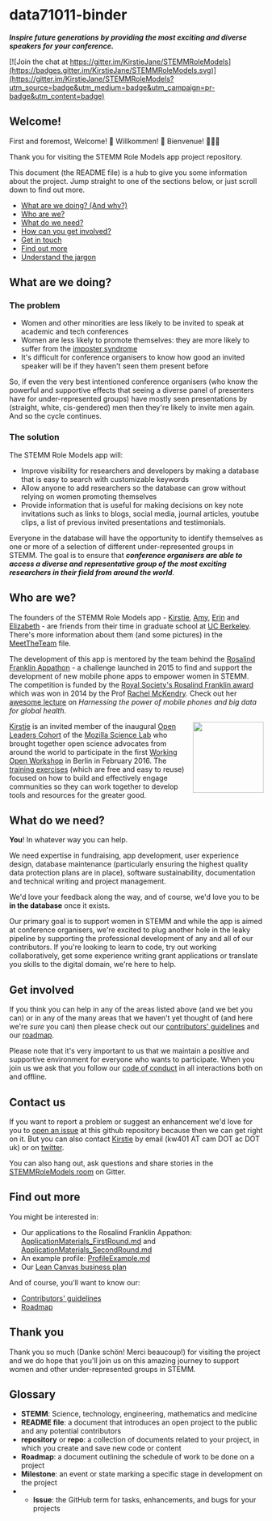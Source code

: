 # data71011-binder
***Inspire future generations by providing the most exciting and diverse speakers for your conference.***

[![Join the chat at https://gitter.im/KirstieJane/STEMMRoleModels](https://badges.gitter.im/KirstieJane/STEMMRoleModels.svg)](https://gitter.im/KirstieJane/STEMMRoleModels?utm_source=badge&utm_medium=badge&utm_campaign=pr-badge&utm_content=badge)

## Welcome!

First and foremost, Welcome! :tada: Willkommen! :confetti_ball: Bienvenue! :balloon::balloon::balloon:

Thank you for visiting the STEMM Role Models app project repository.

This document (the README file) is a hub to give you some information about the project. Jump straight to one of the sections below, or just scroll down to find out more.

* [What are we doing? (And why?)](#what-are-we-doing)
* [Who are we?](#who-are-we)
* [What do we need?](#what-do-we-need)
* [How can you get involved?](#get-involved)
* [Get in touch](#contact-us)
* [Find out more](#find-out-more)
* [Understand the jargon](#glossary)

## What are we doing?

### The problem

* Women and other minorities are less likely to be invited to speak at academic and tech conferences
* Women are less likely to promote themselves: they are more likely to suffer from the [imposter syndrome][link_impostersyndrome]
* It's difficult for conference organisers to know how good an invited speaker will be if they haven't seen them present before

So, if even the very best intentioned conference organisers (who know the powerful and supportive effects that seeing a diverse panel of presenters have for under-represented groups) have mostly seen presentations by (straight, white, cis-gendered) men then they're likely to invite men again. And so the cycle continues.

### The solution

The STEMM Role Models app will:
* Improve visibility for researchers and developers by making a database that is easy to search with customizable keywords
* Allow anyone to add researchers so the database can grow without relying on women promoting themselves
* Provide information that is useful for making decisions on key note invitations such as links to blogs, social media, journal articles, youtube clips, a list of previous invited presentations and testimonials.

Everyone in the database will have the opportunity to identify themselves as one or more of a selection of different under-represented groups in STEMM. The goal is to ensure that ***conference organisers are able to access a diverse and representative group of the most exciting researchers in their field from around the world***.

## Who are we?

The founders of the STEMM Role Models app - [Kirstie][link_KirstieJane], [Amy][link_Amy], [Erin][link_Erin] and [Elizabeth][link_Elizabeth] - are friends from their time in graduate school at [UC Berkeley][link_ucberkeley]. There's more information about them (and some pictures) in the [MeetTheTeam](MeetTheTeam.md) file.

The development of this app is mentored by the team behind the [Rosalind Franklin Appathon][link_rfappapthon] - a challenge launched in 2015 to find and support the development of new mobile phone apps to empower women in STEMM. The competition is funded by the [Royal Society's Rosalind Franklin award][link_royalsociety_rfaward] which was won in 2014 by the Prof [Rachel McKendry][link_rachelmckendry]. Check out her [awesome lecture][link_rachelmckendry_talk] on _Harnessing the power of mobile phones and big data for global health_.

<a href="https://www.mozillascience.org/about">
  <img
    src="http://mozillascience.github.io/working-open-workshop/assets/images/science-fox.svg"
    align="right"
    width=140
  </img>
</a>

[Kirstie][link_kirstiejane] is an invited member of the inaugural [Open Leaders Cohort][link_openleaderscohort] of the [Mozilla Science Lab][link_mozsci] who brought together open science advocates from around the world to participate in the first [Working Open Workshop][link_mozwow] in Berlin in February 2016. The [training exercises][link_mozwow] (which are free and easy to reuse) focused on how to build and effectively engage communities so they can work together to develop tools and resources for the greater good.

## What do we need?

**You**! In whatever way you can help.

We need expertise in fundraising, app development, user experience design, database maintenance (particularly ensuring the highest quality data protection plans are in place), software sustainability, documentation and technical writing and project management.

We'd love your feedback along the way, and of course, we'd love you to be **in the database** once it exists.

Our primary goal is to support women in STEMM and while the app is aimed at conference organisers, we're excited to plug another hole in the leaky pipeline by supporting the professional development of any and all of our contributors. If you're looking to learn to code, try out working collaboratively, get some experience writing grant applications or translate you skills to the digital domain, we're here to help.

## Get involved
If you think you can help in any of the areas listed above (and we bet you can) or in any of the many areas that we haven't yet thought of (and here we're *sure* you can) then please check out our [contributors' guidelines](CONTRIBUTING.md) and our [roadmap](../../issues/1).

Please note that it's very important to us that we maintain a positive and supportive environment for everyone who wants to participate. When you join us we ask that you follow our [code of conduct](CODE_OF_CONDUCT.md) in all interactions both on and offline.


## Contact us

If you want to report a problem or suggest an enhancement we'd love for you to [open an issue](../../issues) at this github repository because then we can get right on it. But you can also contact [Kirstie][link_kirstiejane] by email (kw401 AT cam DOT ac DOT uk) or on [twitter](https://twitter.com/kirstie_j).

You can also hang out, ask questions and share stories in the [STEMMRoleModels room](https://gitter.im/KirstieJane/STEMMRoleModels) on Gitter.

## Find out more

You might be interested in:

* Our applications to the Rosalind Franklin Appathon: [ApplicationMaterials_FirstRound.md](ApplicationMaterials/RFAppathon/ApplicationMaterials_FirstRound.md) and [ApplicationMaterials_SecondRound.md](ApplicationMaterials/RFAppathon/ApplicationMaterials_SecondRound.md)
* An example profile: [ProfileExample.md](ProfileExample.md)
* Our [Lean Canvas business plan][link_leancanvas]

And of course, you'll want to know our:

* [Contributors' guidelines](CONTRIBUTING.md)
* [Roadmap](../../issues/1)


## Thank you

Thank you so much (Danke schön! Merci beaucoup!) for visiting the project and we do hope that you'll join us on this amazing journey to support women and other under-represented groups in STEMM.

## Glossary

* **STEMM**: Science, technology, engineering, mathematics and medicine
* **README file**: a document that introduces an open project to the public and any potential contributors
* **repository** or **repo**: a collection of documents related to your project, in which you create and save new code or content
* **Roadmap**: a document outlining the schedule of work to be done on a project
* **Milestone**: an event or state marking a specific stage in development on the project
* * **Issue**: the GitHub term for tasks, enhancements, and bugs for your projects


[link_ucberkeley]: http://www.berkeley.edu/
[link_kirstiejane]: https://github.com/KirstieJane
[link_amy]: https://github.com/neuroAmyo
[link_erin]: https://github.com/erich001
[link_elizabeth]: https://github.com/elizabethjm
[link_rfappapthon]: http://www.rfappathon.org/
[link_royalsociety_rfaward]: https://royalsociety.org/grants-schemes-awards/awards/rosalind-franklin-award/
[link_rachelmckendry]: https://www.ucl.ac.uk/tb/people/steering-group/rachel-mckendry
[link_rachelmckendry_talk]: https://royalsociety.org/events/2014/11/rosalind-franklin-lecture/
[link_openleaderscohort]: https://www.mozillascience.org/wow-introducing-working-open-workshops-and-the-open-leaders-cohort
[link_mozsci]: https://www.mozillascience.org/about
[link_mozwow]: http://mozillascience.github.io/working-open-workshop/index.html
[link_researchfox]: http://mozillascience.github.io/working-open-workshop/assets/images/science-fox.svg
[link_leancanvas]: https://app.leanstack.com/canvases/p/2e4a5016-7fb5-4c77-b1cf-ed65518b7603
[link_impostersyndrome]: https://en.wikipedia.org/wiki/Impostor_syndrome
